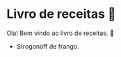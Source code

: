 # Livro de receitas :chicken:



Ola! Bem vindo ao livro de receitas. :wave:

- Strogonoff de frango.
